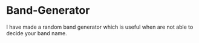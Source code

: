 # Band-Generator
I have made a random band generator which is useful when are not able to decide your band name.

